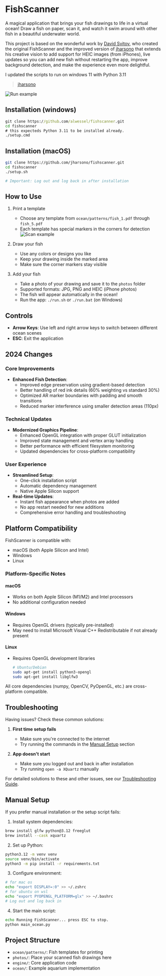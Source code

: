 # FishScanner

A magical application that brings your fish drawings to life in a virtual ocean! Draw a fish on paper, scan it, and watch it swim around with other fish in a beautiful underwater world. 

This project is based on the wonderful work by [David Svitov](https://github.com/david-svitov/fishscanner), who created the original FishScanner and the improved version of [jharsono](https://github.com/jharsono/fishscanner) that extends his creative vision to add support for HEIC images (from iPhones), live updates so you can add new fish without restarting the app, improve background detection, and make the experience even more delightful.

I updated the scripts to run on windows 11 with Python 3.11

> [jharsono](https://github.com/jharsono/fishscanner)


![Run example](./images/img1.png)

## Installation (windows)

```cmd
git clone https://github.com/alwessel/fishscanner.git
cd fishscanner
# this expecteds Python 3.11 to be installed already.
./setup.cmd

```

## Installation (macOS)

```bash
git clone https://github.com/jharsono/fishscanner.git
cd fishscanner
./setup.sh

# Important: Log out and log back in after installation
```

## How to Use

1. Print a template
   - Choose any template from `ocean/patterns/fish_1.pdf` through `fish_5.pdf`
   - Each template has special markers in the corners for detection
   ![Scan example](./images/img2.jpg)

2. Draw your fish
   - Use any colors or designs you like
   - Keep your drawing inside the marked area
   - Make sure the corner markers stay visible

3. Add your fish
   - Take a photo of your drawing and save it to the `photos` folder
   - Supported formats: JPG, PNG and HEIC (iPhone photos)
   - The fish will appear automatically in the ocean!
   - Run the app: `./run.sh` or `./run.bat` (on Windows)

## Controls

- **Arrow Keys**: Use left and right arrow keys to switch between different ocean scenes
- **ESC**: Exit the application

## 2024 Changes

### Core Improvements
- **Enhanced Fish Detection**:
  - Improved edge preservation using gradient-based detection
  - Better handling of red ink details (60% weighting vs standard 30%)
  - Optimized AR marker boundaries with padding and smooth transitions
  - Reduced marker interference using smaller detection areas (110px)

### Technical Updates
- **Modernized Graphics Pipeline**:
  - Enhanced OpenGL integration with proper GLUT initialization
  - Improved state management and vertex array handling
  - Better performance with efficient filesystem monitoring
  - Updated dependencies for cross-platform compatibility

### User Experience
- **Streamlined Setup**:
  - One-click installation script
  - Automatic dependency management
  - Native Apple Silicon support
- **Real-time Updates**:
  - Instant fish appearance when photos are added
  - No app restart needed for new additions
  - Comprehensive error handling and troubleshooting

## Platform Compatibility

FishScanner is compatible with:
- macOS (both Apple Silicon and Intel)
- Windows
- Linux

### Platform-Specific Notes

#### macOS
- Works on both Apple Silicon (M1/M2) and Intel processors
- No additional configuration needed

#### Windows
- Requires OpenGL drivers (typically pre-installed)
- May need to install Microsoft Visual C++ Redistributable if not already present

#### Linux
- Requires OpenGL development libraries
  ```bash
  # Ubuntu/Debian
  sudo apt-get install python3-opengl
  sudo apt-get install libglfw3
  ```

All core dependencies (numpy, OpenCV, PyOpenGL, etc.) are cross-platform compatible.

## Troubleshooting

Having issues? Check these common solutions:

1. **First time setup fails**
   - Make sure you're connected to the internet
   - Try running the commands in the [Manual Setup](#manual-setup) section

2. **App doesn't start**
   - Make sure you logged out and back in after installation
   - Try running `open -a XQuartz` manually

For detailed solutions to these and other issues, see our [Troubleshooting Guide](TROUBLESHOOTING.md).

## Manual Setup

If you prefer manual installation or the setup script fails:

1. Install system dependencies:
```bash
brew install glfw python@3.12 freeglut
brew install --cask xquartz
```

2. Set up Python:
```bash
python3.12 -m venv venv
source venv/bin/activate
python3 -m pip install -r requirements.txt
```

3. Configure environment:
```bash
# for mac os
echo "export DISPLAY=:0" >> ~/.zshrc
# for ubuntu on wsl
echo "export PYOPENGL_PLATFORM=glx" >> ~/.bashrc
# Log out and log back in
```

4. Start the main script:
```bash
echo Running FishScanner... press ESC to stop.
python main_ocean.py
```


## Project Structure

- `ocean/patterns/`: Fish templates for printing
- `photos/`: Place your scanned fish drawings here
- `engine/`: Core application code
- `ocean/`: Example aquarium implementation
